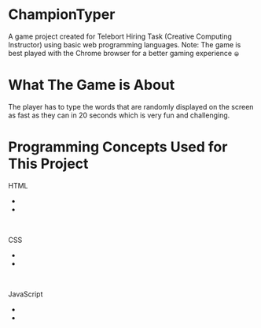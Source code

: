 # ChampionTyper
<p>A game project created for Telebort Hiring Task (Creative Computing Instructor) using basic web programming languages. Note: The game is best played with the Chrome browser for a better gaming experience <span style="font-size:10px;">&#128512;</span></p>

# What The Game is About
<p>The player has to type the words that are randomly displayed on the screen as fast as they can in 20 seconds which is very fun and challenging.</p>

# Programming Concepts Used for This Project
HTML 
<br/>
<ul>
  <li></li>
  <li></li>
</ul> 
<br/>

CSS <br/>
<ul>
  <li></li>
  <li></li>
</ul> 
<br/>

JavaScript <br/>
<ul>
  <li></li>
  <li></li>
</ul> 
<br/>
